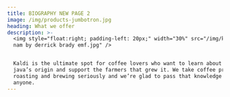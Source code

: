 ```yaml
---
title: BIOGRAPHY NEW PAGE 2
image: /img/products-jumbotron.jpg
heading: What we offer
description: >-
  <img style="float:right; padding-left: 20px;" width="30%" src="/img/keeheon
  nam by derrick brady emf.jpg" />


  Kaldi is the ultimate spot for coffee lovers who want to learn about their
  java’s origin and support the farmers that grew it. We take coffee production,
  roasting and brewing seriously and we’re glad to pass that knowledge to
  anyone.
---
```


